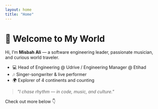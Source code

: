 ```yaml
---
layout: home
title: "Home"
---
```


# 👋 Welcome to My World

Hi, I’m **Misbah Ali** — a software engineering leader, passionate musician, and curious world traveler.

- 💻 Head of Engineering @ Udrive / Engineering Manager @ Etihad
- 🎶 Singer-songwriter & live performer
- 🌍 Explorer of 4 continents and counting

> _"I chase rhythm — in code, music, and culture."_

Check out more below 👇

<!-- trigger rebuild -->